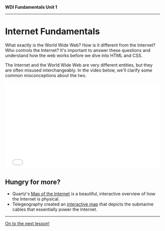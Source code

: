 
**WDI Fundamentals Unit 1** 

---

# Internet Fundamentals

What exactly is the World Wide Web? How is it different from the Internet? Who controls the Internet? It's important to answer these questions and understand how the web works before we dive into HTML and CSS.

The Internet and the World Wide Web are very different entities, but they are often misused interchangeably. In the video below, we'll clarify some common misconceptions about the two.

<div class="wistia_responsive_padding" style="padding:56.25% 0 0 0;position:relative;"><div class="wistia_responsive_wrapper" style="height:100%;left:0;position:absolute;top:0;width:100%;"><iframe src="//fast.wistia.net/embed/iframe/e1hu2b8jm6?seo=false&videoFoam=true" allowtransparency="true" frameborder="0" scrolling="no" class="wistia_embed" name="wistia_embed" allowfullscreen mozallowfullscreen webkitallowfullscreen oallowfullscreen msallowfullscreen width="100%" height="100%"></iframe></div></div>
<script src="//fast.wistia.net/assets/external/E-v1.js" async></script>


## Hungry for more? 
- Quartz's [Map of the Internet](https://qz.com/se/map-of-the-internet/) is a beautiful, interactive overview of how the Internet is physical.
- Telegeography created an [interactive map](http://submarine-cable-map-2016.telegeography.com/) that depicts the submarine cables that essentially power the Internet.


---

[On to the next lesson!](intro-to-programming-languages.md)